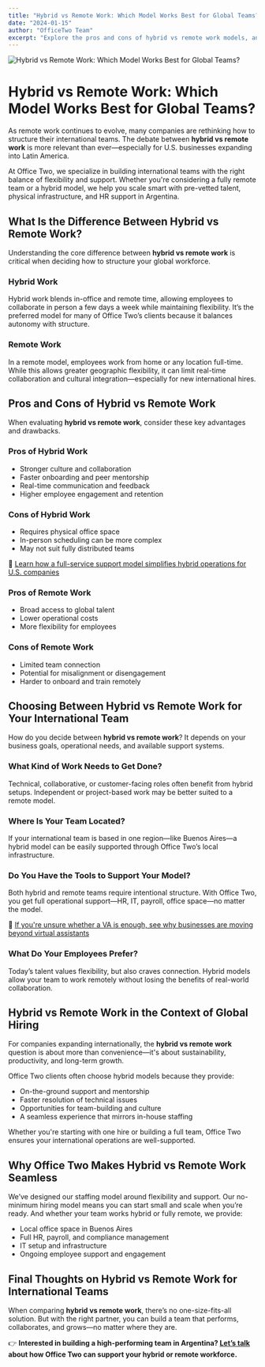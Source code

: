 ```yaml
---
title: "Hybrid vs Remote Work: Which Model Works Best for Global Teams?"
date: "2024-01-15"
author: "OfficeTwo Team"
excerpt: "Explore the pros and cons of hybrid vs remote work models, and learn how Office Two supports international teams with the right structure to scale efficiently."
---
```


![Hybrid vs Remote Work: Which Model Works Best for Global Teams?](/images/hybrid-vs-remote-work.jpg)

# Hybrid vs Remote Work: Which Model Works Best for Global Teams?

As remote work continues to evolve, many companies are rethinking how to structure their international teams. The debate between **hybrid vs remote work** is more relevant than ever—especially for U.S. businesses expanding into Latin America.  

At Office Two, we specialize in building international teams with the right balance of flexibility and support. Whether you're considering a fully remote team or a hybrid model, we help you scale smart with pre-vetted talent, physical infrastructure, and HR support in Argentina.

## What Is the Difference Between Hybrid vs Remote Work?

Understanding the core difference between **hybrid vs remote work** is critical when deciding how to structure your global workforce.

### Hybrid Work
Hybrid work blends in-office and remote time, allowing employees to collaborate in person a few days a week while maintaining flexibility. It’s the preferred model for many of Office Two’s clients because it balances autonomy with structure.

### Remote Work
In a remote model, employees work from home or any location full-time. While this allows greater geographic flexibility, it can limit real-time collaboration and cultural integration—especially for new international hires.

## Pros and Cons of Hybrid vs Remote Work

When evaluating **hybrid vs remote work**, consider these key advantages and drawbacks.

### Pros of Hybrid Work
- Stronger culture and collaboration  
- Faster onboarding and peer mentorship  
- Real-time communication and feedback  
- Higher employee engagement and retention  

### Cons of Hybrid Work
- Requires physical office space  
- In-person scheduling can be more complex  
- May not suit fully distributed teams  

🔗 [Learn how a full-service support model simplifies hybrid operations for U.S. companies](#)

### Pros of Remote Work
- Broad access to global talent  
- Lower operational costs  
- More flexibility for employees  

### Cons of Remote Work
- Limited team connection  
- Potential for misalignment or disengagement  
- Harder to onboard and train remotely  

## Choosing Between Hybrid vs Remote Work for Your International Team

How do you decide between **hybrid vs remote work**? It depends on your business goals, operational needs, and available support systems.

### What Kind of Work Needs to Get Done?
Technical, collaborative, or customer-facing roles often benefit from hybrid setups. Independent or project-based work may be better suited to a remote model.

### Where Is Your Team Located?
If your international team is based in one region—like Buenos Aires—a hybrid model can be easily supported through Office Two’s local infrastructure.

### Do You Have the Tools to Support Your Model?
Both hybrid and remote teams require intentional structure. With Office Two, you get full operational support—HR, IT, payroll, office space—no matter the model.

🔗 [If you're unsure whether a VA is enough, see why businesses are moving beyond virtual assistants](#)

### What Do Your Employees Prefer?
Today’s talent values flexibility, but also craves connection. Hybrid models allow your team to work remotely without losing the benefits of real-world collaboration.

## Hybrid vs Remote Work in the Context of Global Hiring

For companies expanding internationally, the **hybrid vs remote work** question is about more than convenience—it's about sustainability, productivity, and long-term growth.

Office Two clients often choose hybrid models because they provide:

- On-the-ground support and mentorship  
- Faster resolution of technical issues  
- Opportunities for team-building and culture  
- A seamless experience that mirrors in-house staffing  

Whether you're starting with one hire or building a full team, Office Two ensures your international operations are well-supported.

## Why Office Two Makes Hybrid vs Remote Work Seamless

We’ve designed our staffing model around flexibility and support. Our no-minimum hiring model means you can start small and scale when you’re ready. And whether your team works hybrid or fully remote, we provide:

- Local office space in Buenos Aires  
- Full HR, payroll, and compliance management  
- IT setup and infrastructure  
- Ongoing employee support and engagement  

## Final Thoughts on Hybrid vs Remote Work for International Teams

When comparing **hybrid vs remote work**, there’s no one-size-fits-all solution. But with the right partner, you can build a team that performs, collaborates, and grows—no matter where they are.

👉 **Interested in building a high-performing team in Argentina? [Let’s talk](https://www.officetwo.com/contact-us/)  about how Office Two can support your hybrid or remote workforce.**
